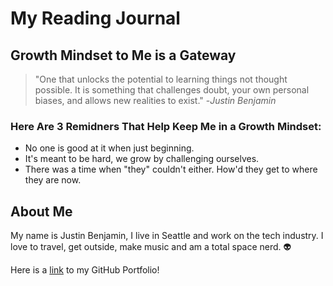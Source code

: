 # My Reading Journal

## Growth Mindset to Me is a Gateway
> "One that unlocks the potential to learning things not thought possible. It is something that challenges doubt, your own personal biases, and allows new realities to exist." -*Justin Benjamin*

### Here Are 3 Remidners That Help Keep Me in a Growth Mindset:
* No one is good at it when just beginning.
* It's meant to be hard, we grow by challenging ourselves.
* There was a time when "they" couldn't either. How'd they get to where they are now. 

## About Me
My name is Justin Benjamin, I live in Seattle and work on the tech industry. I love to travel, get outside, make music and am a total space nerd. :alien:
 
Here is a [link](https://github.com/snowdnsound) to my GitHub Portfolio!
